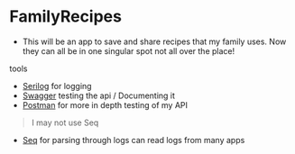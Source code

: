 # FamilyRecipes

- This will be an app to save and share recipes that my family uses. Now they can all be in one singular spot not all over the place!


tools
- [Serilog](https://serilog.net/) for logging
- [Swagger](https://swagger.io/) testing the api / Documenting it
- [Postman](https://www.postman.com/) for more in depth testing of my API

> I may not use Seq
- [Seq](https://datalust.co/seq) for parsing through logs can read logs from many apps

## 
